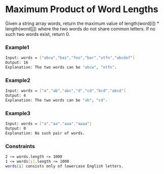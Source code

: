 # Maximum Product of Word Lengths

Given a string array words, return the maximum value of length(word[i]) * length(word[j]) where the two words do not share common letters. If no such two words exist, return 0.

### Example1
```sh
Input: words = ["abcw","baz","foo","bar","xtfn","abcdef"]
Output: 16
Explanation: The two words can be "abcw", "xtfn".
```

### Example2
```sh
Input: words = ["a","ab","abc","d","cd","bcd","abcd"]
Output: 4
Explanation: The two words can be "ab", "cd".
```

### Example3
```sh
Input: words = ["a","aa","aaa","aaaa"]
Output: 0
Explanation: No such pair of words.
```

### Constraints
```sh
2 <= words.length <= 1000
1 <= words[i].length <= 1000
words[i] consists only of lowercase English letters.
```
